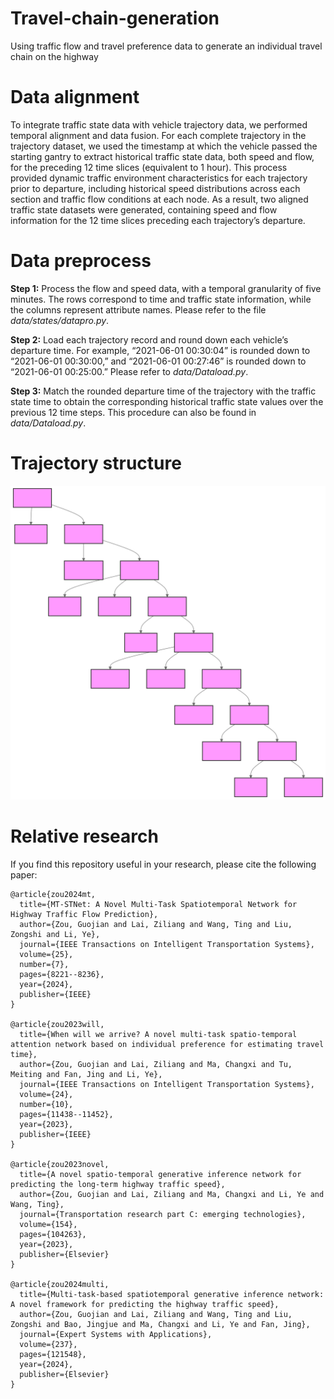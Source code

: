 # Travel-chain-generation
Using traffic flow and travel preference data to generate an individual travel chain on the highway

# Data alignment
To integrate traffic state data with vehicle trajectory data, we performed temporal alignment and data fusion. For each complete trajectory in the trajectory dataset, we used the timestamp at which the vehicle passed the starting gantry to extract historical traffic state data, both speed and flow, for the preceding 12 time slices (equivalent to 1 hour). This process provided dynamic traffic environment characteristics for each trajectory prior to departure, including historical speed distributions across each section and traffic flow conditions at each node. As a result, two aligned traffic state datasets were generated, containing speed and flow information for the 12 time slices preceding each trajectory’s departure.

# Data preprocess
**Step 1:** Process the flow and speed data, with a temporal granularity of five minutes. The rows correspond to time and traffic state information, while the columns represent attribute names. Please refer to the file *data/states/datapro.py*.

**Step 2:** Load each trajectory record and round down each vehicle’s departure time. For example, “2021-06-01 00:30:04” is rounded down to “2021-06-01 00:30:00,” and “2021-06-01 00:27:46” is rounded down to “2021-06-01 00:25:00.” Please refer to *data/Dataload.py*.

**Step 3:** Match the rounded departure time of the trajectory with the traffic state time to obtain the corresponding historical traffic state values over the previous 12 time steps. This procedure can also be found in *data/Dataload.py*.

# Trajectory structure
<p align="left"> <img src="https://github.com/zouguojian/Travel-chain-generation/blob/main/data/trajectory%20structure.svg" alt="zouguojian" /> </p>

# Relative research
If you find this repository useful in your research, please cite the following paper:
```
@article{zou2024mt,
  title={MT-STNet: A Novel Multi-Task Spatiotemporal Network for Highway Traffic Flow Prediction},
  author={Zou, Guojian and Lai, Ziliang and Wang, Ting and Liu, Zongshi and Li, Ye},
  journal={IEEE Transactions on Intelligent Transportation Systems},
  volume={25},
  number={7},
  pages={8221--8236},
  year={2024},
  publisher={IEEE}
}

@article{zou2023will,
  title={When will we arrive? A novel multi-task spatio-temporal attention network based on individual preference for estimating travel time},
  author={Zou, Guojian and Lai, Ziliang and Ma, Changxi and Tu, Meiting and Fan, Jing and Li, Ye},
  journal={IEEE Transactions on Intelligent Transportation Systems},
  volume={24},
  number={10},
  pages={11438--11452},
  year={2023},
  publisher={IEEE}
}

@article{zou2023novel,
  title={A novel spatio-temporal generative inference network for predicting the long-term highway traffic speed},
  author={Zou, Guojian and Lai, Ziliang and Ma, Changxi and Li, Ye and Wang, Ting},
  journal={Transportation research part C: emerging technologies},
  volume={154},
  pages={104263},
  year={2023},
  publisher={Elsevier}
}

@article{zou2024multi,
  title={Multi-task-based spatiotemporal generative inference network: A novel framework for predicting the highway traffic speed},
  author={Zou, Guojian and Lai, Ziliang and Wang, Ting and Liu, Zongshi and Bao, Jingjue and Ma, Changxi and Li, Ye and Fan, Jing},
  journal={Expert Systems with Applications},
  volume={237},
  pages={121548},
  year={2024},
  publisher={Elsevier}
}
```
